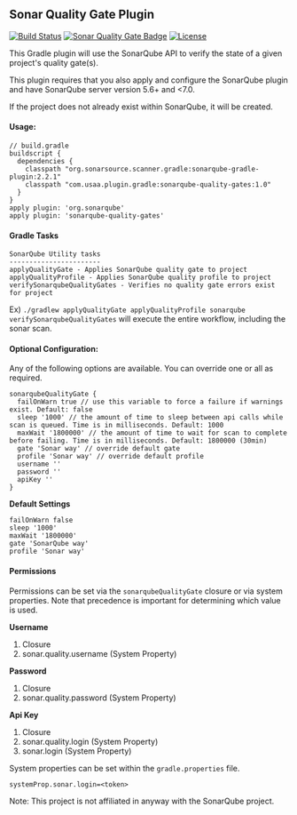 ## Sonar Quality Gate Plugin ##

[![Build Status](https://travis-ci.org/usaa/sonar-quality-gates.svg?branch=master)](https://travis-ci.org/usaa/sonar-quality-gates)
[![Sonar Quality Gate Badge](https://sonarcloud.io/api/project_badges/measure?project=sonar-quality-gates&metric=alert_status)](https://sonarcloud.io/dashboard?id=sonar-quality-gates)
[![License](https://img.shields.io/badge/License-Apache%202.0-blue.svg)](https://www.apache.org/licenses/LICENSE-2.0)

This Gradle plugin will use the SonarQube API to verify the state of a given project's quality gate(s).

This plugin requires that you also apply and configure the SonarQube plugin and have SonarQube server version 5.6+ and <7.0.

If the project does not already exist within SonarQube, it will be created.

#### Usage:
```
// build.gradle
buildscript {
  dependencies {
    classpath "org.sonarsource.scanner.gradle:sonarqube-gradle-plugin:2.2.1"
    classpath "com.usaa.plugin.gradle:sonarqube-quality-gates:1.0"
  }
}
apply plugin: 'org.sonarqube'
apply plugin: 'sonarqube-quality-gates'
```

#### Gradle Tasks
```
SonarQube Utility tasks
-----------------------
applyQualityGate - Applies SonarQube quality gate to project
applyQualityProfile - Applies SonarQube quality profile to project
verifySonarqubeQualityGates - Verifies no quality gate errors exist for project
```

Ex) `./gradlew applyQualityGate applyQualityProfile sonarqube verifySonarqubeQualityGates` will execute the entire 
workflow, including the sonar scan.

#### Optional Configuration:
Any of the following options are available. You can override one or all as required.
```
sonarqubeQualityGate {
  failOnWarn true // use this variable to force a failure if warnings exist. Default: false
  sleep '1000' // the amount of time to sleep between api calls while scan is queued. Time is in milliseconds. Default: 1000
  maxWait '1800000' // the amount of time to wait for scan to complete before failing. Time is in milliseconds. Default: 1800000 (30min)
  gate 'Sonar way' // override default gate
  profile 'Sonar way' // override default profile
  username ''
  password ''
  apiKey ''
}
```

**Default Settings**

```
failOnWarn false
sleep '1000'
maxWait '1800000'
gate 'SonarQube way'
profile 'Sonar way'
```

#### Permissions
Permissions can be set via the `sonarqubeQualityGate` closure or via system properties. Note that precedence is important for determining which value is used.

**Username**
1. Closure
2. sonar.quality.username (System Property)

**Password**
1. Closure
2. sonar.quality.password (System Property)

**Api Key**
1. Closure
2. sonar.quality.login (System Property)
3. sonar.login (System Property)

System properties can be set within the `gradle.properties` file.
```properties
systemProp.sonar.login=<token>
```


Note: This project is not affiliated in anyway with the SonarQube project.
